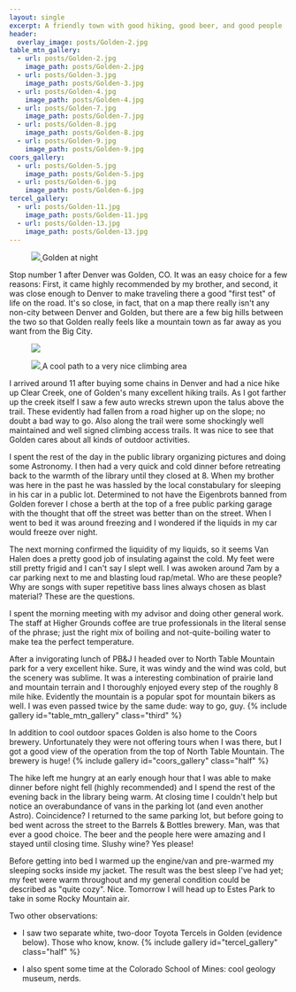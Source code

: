 ```yaml
---
layout: single
excerpt: A friendly town with good hiking, good beer, and good people
header:
  overlay_image: posts/Golden-2.jpg
table_mtn_gallery:
  - url: posts/Golden-2.jpg
    image_path: posts/Golden-2.jpg
  - url: posts/Golden-3.jpg
    image_path: posts/Golden-3.jpg
  - url: posts/Golden-4.jpg
    image_path: posts/Golden-4.jpg
  - url: posts/Golden-7.jpg
    image_path: posts/Golden-7.jpg
  - url: posts/Golden-8.jpg
    image_path: posts/Golden-8.jpg
  - url: posts/Golden-9.jpg
    image_path: posts/Golden-9.jpg
coors_gallery:
  - url: posts/Golden-5.jpg
    image_path: posts/Golden-5.jpg
  - url: posts/Golden-6.jpg
    image_path: posts/Golden-6.jpg
tercel_gallery:
  - url: posts/Golden-11.jpg 
    image_path: posts/Golden-11.jpg
  - url: posts/Golden-13.jpg
    image_path: posts/Golden-13.jpg
---
```


<figure class="align-center">
 <a href="{{ site.url }}{{ site.baseurl }}/images/posts/Golden-1.jpg">
 <img src="{{ site.url }}{{ site.baseurl }}/images/posts/Golden-1.jpg">
 </a>
 <figurecaption>Golden at night</figurecaption>
</figure>

Stop number 1 after Denver was Golden, CO. It was an easy choice for a
few reasons: First, it came highly recommended by my brother, and
second, it was close enough to Denver to make traveling there a good
"first test" of life on the road. It's so close, in fact, that on a
map there really isn't any non-city between Denver and Golden, but
there are a few big hills between the two so that Golden really feels
like a mountain town as far away as you want from the Big City.
<figure class="align-center" style="width:100%">
<a href="{{ site.url }}{{ site.baseurl }}/images/posts/Golden-10.jpg">
<img src="{{ site.url }}{{ site.baseurl }}/images/posts/Golden-10.jpg">
</a>
</figure>


<figure class="align-right" style="width:60%">
  <a href="{{ site.url }}{{ site.baseurl }}/images/posts/Golden-12.jpg">
  <img src="{{ site.url }}{{ site.baseurl }}/images/posts/Golden-12.jpg">
  </a>
  <figurecaption>A cool path to a very nice climbing area</figurecaption>
</figure>
I arrived around 11 after buying some chains in Denver and had a nice
hike up Clear Creek, one of Golden's many excellent hiking trails. As
I got farther up the creek itself I saw a few auto wrecks strewn upon
the talus above the trail. These evidently had fallen from a road
higher up on the slope; no doubt a bad way to go. Also along the trail
were some shockingly well maintained and well signed climbing access
trails. It was nice to see that Golden cares about all kinds of
outdoor activities.

I spent the rest of the day in the public library organizing pictures
and doing some Astronomy. I then had a very quick and cold dinner
before retreating back to the warmth of the library until they closed
at 8. When my brother was here in the past he was hassled by the
local constabulary for sleeping in his car in a public lot. Determined
to not have the Eigenbrots banned from Golden forever I chose a berth
at the top of a free public parking garage with the thought that off
the street was better than on the street. When I went to bed it was
around freezing and I wondered if the liquids in my car would freeze
over night.

The next morning confirmed the liquidity of my liquids, so it seems
Van Halen does a pretty good job of insulating against the cold. My
feet were still pretty frigid and I can't say I slept well. I was
awoken around 7am by a car parking next to me and blasting loud
rap/metal. Who are these people? Why are songs with super repetitive
bass lines always chosen as blast material? These are the questions.

I spent the morning meeting with my advisor and doing other general
work. The staff at Higher Grounds coffee are true professionals in the
literal sense of the phrase; just the right mix of boiling and
not-quite-boiling water to make tea the perfect temperature.

After a invigorating lunch of PB&J I headed over to North Table
Mountain park for a very excellent hike. Sure, it was windy and the
wind was cold, but the scenery was sublime. It was a interesting
combination of prairie land and mountain terrain and I thoroughly
enjoyed every step of the roughly 8 mile hike. Evidently the
mountain is a popular spot for mountain bikers as well. I was even
passed twice by the same dude: way to go, guy.
{% include gallery id="table_mtn_gallery" class="third" %}

In addition to cool outdoor spaces Golden is also home to the Coors
brewery. Unfortunately they were not offering tours when I was there,
but I got a good view of the operation from the top of North Table
Mountain. The brewery is huge!
{% include gallery id="coors_gallery" class="half" %}

The hike left me hungry at an early enough hour that I was able to
make dinner before night fell (highly recommended) and I spend the
rest of the evening back in the library being warm. At closing time I
couldn't help but notice an overabundance of vans in the parking lot
(and even another Astro). Coincidence? I returned to the same parking
lot, but before going to bed went across the street to the Barrels &
Bottles brewery. Man, was that ever a good choice. The beer and the
people here were amazing and I stayed until closing time. Slushy wine?
Yes please! 

Before getting into bed I warmed up the engine/van and pre-warmed my
sleeping socks inside my jacket. The result was the best sleep I've
had yet; my feet were warm throughout and my general condition could
be described as "quite cozy". Nice. Tomorrow I will head up to Estes
Park to take in some Rocky Mountain air.

Two other observations:

* I saw two separate white, two-door Toyota Tercels in Golden
(evidence below). Those who know, know.
{% include gallery id="tercel_gallery" class="half" %}

* I also spent some time at the Colorado School of Mines: cool geology
  museum, nerds.